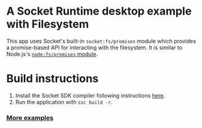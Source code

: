 # A Socket Runtime desktop example with Filesystem 

This app uses Socket's built-in `socket:fs/promises` module which provides a promise-based API for interacting with the filesystem. It is similar to Node.js's [`node:fs/promises` module](https://nodejs.org/api/fs.html#fs_fs_promises_api).

# Build instructions

1. Install the Socket SDK compiler following instructions [here](https://socketsupply.co/docs).
2. Run the application with `ssc build -r`.

### [More examples](../../README.md)
